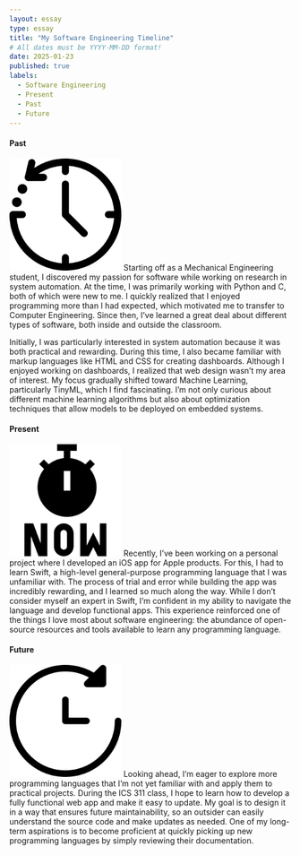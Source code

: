 ```yaml
---
layout: essay
type: essay
title: "My Software Engineering Timeline"
# All dates must be YYYY-MM-DD format!
date: 2025-01-23
published: true
labels:
  - Software Engineering
  - Present
  - Past
  - Future
---
```


<h4>Past</h4>   
<img width="200px" class="rounded float-start pe-4" src="../img/essayPortafolio/pastIcon.png">  
Starting off as a Mechanical Engineering student, I discovered my passion for software while working on research in system automation. At the time, I was primarily working with Python and C, both of which were new to me. I quickly realized that I enjoyed programming more than I had expected, which motivated me to transfer to Computer Engineering. Since then, I’ve learned a great deal about different types of software, both inside and outside the classroom.   

Initially, I was particularly interested in system automation because it was both practical and rewarding. During this time, I also became familiar with markup languages like HTML and CSS for creating dashboards. Although I enjoyed working on dashboards, I realized that web design wasn’t my area of interest. My focus gradually shifted toward Machine Learning, particularly TinyML, which I find fascinating. I’m not only curious about different machine learning algorithms but also about optimization techniques that allow models to be deployed on embedded systems.<br>

<h4>Present</h4>   
<img width="200px" class="rounded float-start pe-4" src="../img/essayPortafolio/presentIcon.png">
Recently, I’ve been working on a personal project where I developed an iOS app for Apple products. For this, I had to learn Swift, a high-level general-purpose programming language that I was unfamiliar with. The process of trial and error while building the app was incredibly rewarding, and I learned so much along the way. While I don’t consider myself an expert in Swift, I’m confident in my ability to navigate the language and develop functional apps. This experience reinforced one of the things I love most about software engineering: the abundance of open-source resources and tools available to learn any programming language.<br>

<h4>Future</h4>   
<img width="200px" class="rounded float-start pe-4" src="../img/essayPortafolio/futureIcon.png">
Looking ahead, I’m eager to explore more programming languages that I’m not yet familiar with and apply them to practical projects. During the ICS 311 class, I hope to learn how to develop a fully functional web app and make it easy to update. My goal is to design it in a way that ensures future maintainability, so an outsider can easily understand the source code and make updates as needed. One of my long-term aspirations is to become proficient at quickly picking up new programming languages by simply reviewing their documentation.   
